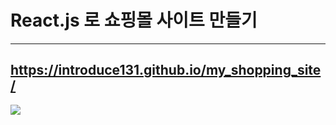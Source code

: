 # React.js 로 쇼핑몰 사이트 만들기
-------------------------------------------
https://introduce131.github.io/my_shopping_site/
-------------------------------------------
<img src="https://media.tenor.com/pGGMMerDTxkAAAAC/laugh-funny.gif" autoplay/>
